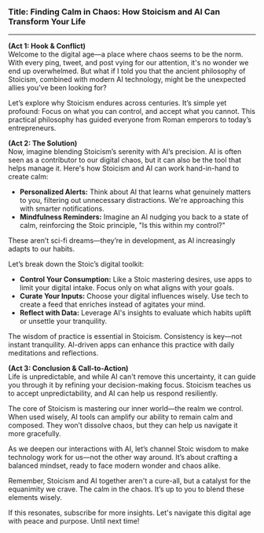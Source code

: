 ### Title: Finding Calm in Chaos: How Stoicism and AI Can Transform Your Life

---

**(Act 1: Hook & Conflict)**  
Welcome to the digital age—a place where chaos seems to be the norm. With every ping, tweet, and post vying for our attention, it's no wonder we end up overwhelmed. But what if I told you that the ancient philosophy of Stoicism, combined with modern AI technology, might be the unexpected allies you’ve been looking for?

Let’s explore why Stoicism endures across centuries. It’s simple yet profound: Focus on what you can control, and accept what you cannot. This practical philosophy has guided everyone from Roman emperors to today’s entrepreneurs.

**(Act 2: The Solution)**  
Now, imagine blending Stoicism’s serenity with AI’s precision. AI is often seen as a contributor to our digital chaos, but it can also be the tool that helps manage it. Here's how Stoicism and AI can work hand-in-hand to create calm:

- **Personalized Alerts:** Think about AI that learns what genuinely matters to you, filtering out unnecessary distractions. We're approaching this with smarter notifications.
- **Mindfulness Reminders:** Imagine an AI nudging you back to a state of calm, reinforcing the Stoic principle, "Is this within my control?"

These aren’t sci-fi dreams—they’re in development, as AI increasingly adapts to our habits.

Let’s break down the Stoic’s digital toolkit:

- **Control Your Consumption:** Like a Stoic mastering desires, use apps to limit your digital intake. Focus only on what aligns with your goals.
- **Curate Your Inputs:** Choose your digital influences wisely. Use tech to create a feed that enriches instead of agitates your mind.
- **Reflect with Data:** Leverage AI's insights to evaluate which habits uplift or unsettle your tranquility.

The wisdom of practice is essential in Stoicism. Consistency is key—not instant tranquility. AI-driven apps can enhance this practice with daily meditations and reflections.

**(Act 3: Conclusion & Call-to-Action)**  
Life is unpredictable, and while AI can't remove this uncertainty, it can guide you through it by refining your decision-making focus. Stoicism teaches us to accept unpredictability, and AI can help us respond resiliently.

The core of Stoicism is mastering our inner world—the realm we control. When used wisely, AI tools can amplify our ability to remain calm and composed. They won’t dissolve chaos, but they can help us navigate it more gracefully.

As we deepen our interactions with AI, let’s channel Stoic wisdom to make technology work for us—not the other way around. It’s about crafting a balanced mindset, ready to face modern wonder and chaos alike.

Remember, Stoicism and AI together aren't a cure-all, but a catalyst for the equanimity we crave. The calm in the chaos. It’s up to you to blend these elements wisely.

If this resonates, subscribe for more insights. Let's navigate this digital age with peace and purpose. Until next time!
